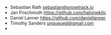 - Sebastian Rath <sebastian@snowtrack.io>
- Jan Frischmuth <https://github.com/halninekilo>
- Daniel Lanner <https://github.com/daniellanner>
- Timothy Sanders <unqueued@gmail.com>
- 
